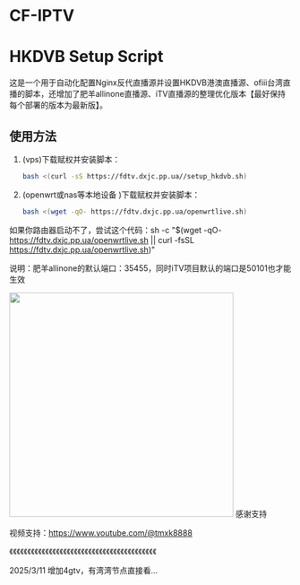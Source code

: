 # CF-IPTV
# HKDVB Setup Script

这是一个用于自动化配置Nginx反代直播源并设置HKDVB港澳直播源、ofiii台湾直播的脚本，还增加了肥羊allinone直播源、iTV直播源的整理优化版本【最好保持每个部署的版本为最新版】。

## 使用方法

1. (vps)下载赋权并安装脚本：
   ```bash
   bash <(curl -sS https://fdtv.dxjc.pp.ua//setup_hkdvb.sh)

1. (openwrt或nas等本地设备 )下载赋权并安装脚本：
   ```bash
   bash <(wget -qO- https://fdtv.dxjc.pp.ua/openwrtlive.sh)

如果你路由器启动不了，尝试这个代码：sh -c "$(wget -qO- https://fdtv.dxjc.pp.ua/openwrtlive.sh || curl -fsSL https://fdtv.dxjc.pp.ua/openwrtlive.sh)"

说明：肥羊allinone的默认端口：35455，同时iTV项目默认的端口是50101也才能生效


<img src="zsm.png" width="400">
感谢支持

视频支持：https://www.youtube.com/@tmxk8888

《《《《《《《《《《《《《《《《《《《《《《《《《《《《《《《《《《《《《《《《《

2025/3/11
增加4gtv，有湾湾节点直接看...
